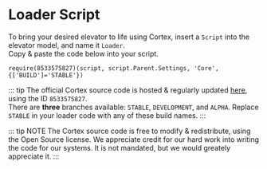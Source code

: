 # Loader Script
To bring your desired elevator to life using Cortex, insert a `Script` into the elevator model, and name it `Loader`.<br>
Copy & paste the code below into your script.

```lua:no-line-numbers
require(8533575827)(script, script.Parent.Settings, 'Core', {['BUILD']='STABLE'})
```

::: tip
The official Cortex source code is hosted & regularly updated [here](https://www.roblox.com/library/8533575827/), using the ID `8533575827`.<br>
There are **three** branches available: `STABLE`, `DEVELOPMENT`, and `ALPHA`. Replace `STABLE` in your loader code with any of these build names.
:::

::: tip NOTE
The Cortex source code is free to modify & redistribute, using the Open Source license.
We appreciate credit for our hard work into writing the code for our systems. It is not mandated, but we would greately appreciate it.
:::